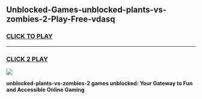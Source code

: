 
## Unblocked-Games-unblocked-plants-vs-zombies-2-Play-Free-vdasq
<h3>
<a href="https://premium76.site?title=unblocked-plants-vs-zombies-2&ref=18A">CLICK TO PLAY</a></h3>
<hr>

<h3>
<a href="https://premium76.site?title=unblocked-plants-vs-zombies-2&ref=18A">CLICK 2 PLAY</a>
  
</h3>

<a href="https://premium76.site?title=unblocked-plants-vs-zombies-2&ref=18A"><img src="https://clearcache.store/games.png"></a>


**unblocked-plants-vs-zombies-2 games unblocked: Your Gateway to Fun and Accessible Online Gaming**
